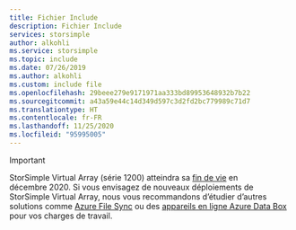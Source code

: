 ```yaml
---
title: Fichier Include
description: Fichier Include
services: storsimple
author: alkohli
ms.service: storsimple
ms.topic: include
ms.date: 07/26/2019
ms.author: alkohli
ms.custom: include file
ms.openlocfilehash: 29beee279e9171971aa333bd89953648932b7b22
ms.sourcegitcommit: a43a59e44c14d349d597c3d2fd2bc779989c71d7
ms.translationtype: HT
ms.contentlocale: fr-FR
ms.lasthandoff: 11/25/2020
ms.locfileid: "95995005"
---
```

> [!IMPORTANT]
> StorSimple Virtual Array (série 1200) atteindra sa [fin de vie](https://support.microsoft.com/lifecycle/search?alpha=Azure%20StorSimple%201200%20Series) en décembre 2020. Si vous envisagez de nouveaux déploiements de StorSimple Virtual Array, nous vous recommandons d’étudier d’autres solutions comme [Azure File Sync](../articles/storage/files/storage-sync-files-deployment-guide.md) ou des [appareils en ligne Azure Data Box](../articles/databox-online/index.yml) pour vos charges de travail.